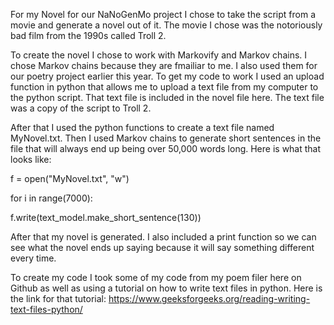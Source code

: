 For my Novel for our NaNoGenMo project I chose to take the script from a movie and generate a novel out of it. The movie I chose was the notoriously bad film from the 1990s called Troll 2.

To create the novel I chose to work with Markovify and Markov chains. I chose Markov chains because they are fmailiar to me. I also used them for our poetry project earlier this year. To get my code to work I used an upload function in python that allows me to upload a text file from my computer to the python script. That text file is included in the novel file here. The text file was a copy of the script to Troll 2.

After that I used the python functions to create a text file named MyNovel.txt. Then I used Markov chains to generate short sentences in the file that will always end up being over 50,000 words long. Here is what that looks like:

f = open("MyNovel.txt", "w")

for i in range(7000):

  f.write(text_model.make_short_sentence(130))
  
After that my novel is generated. I also included a print function so we can see what the novel ends up saying because it will say something different every time.

To create my code I took some of my code from my poem filer here on Github as well as using a tutorial on how to write text files in python. Here is the link for that tutorial:
https://www.geeksforgeeks.org/reading-writing-text-files-python/

